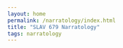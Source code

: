 ```yaml
---
layout: home
permalink: /narratology/index.html
title: "SLAV 679 Narratology"
tags: narratology
---
```

